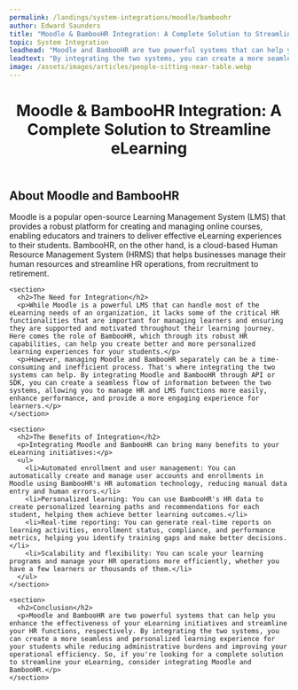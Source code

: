 ```yaml
---
permalink: /landings/system-integrations/moodle/bamboohr
author: Edward Saunders
title: "Moodle & BambooHR Integration: A Complete Solution to Streamline eLearning"
topic: System Integration
leadhead: "Moodle and BambooHR are two powerful systems that can help you enhance the effectiveness of your eLearning initiatives and streamline your HR functions, respectively"
leadtext: "By integrating the two systems, you can create a more seamless and personalized learning experience for your students while reducing administrative burdens and improving your operational efficiency. So, if you're looking for a complete solution to streamline your eLearning, consider integrating Moodle and BambooHR."
image: /assets/images/articles/people-sitting-near-table.webp
---
```

<div class="arttext">  <header>
    <h1>Moodle & BambooHR Integration: A Complete Solution to Streamline eLearning</h1>
  </header>

  <main>
    <section>
      <h2>About Moodle and BambooHR</h2>
      <p>Moodle is a popular open-source Learning Management System (LMS) that provides a robust platform for creating and managing online courses, enabling educators and trainers to deliver effective eLearning experiences to their students. BambooHR, on the other hand, is a cloud-based Human Resource Management System (HRMS) that helps businesses manage their human resources and streamline HR operations, from recruitment to retirement.</p>
    </section>

    <section>
      <h2>The Need for Integration</h2>
      <p>While Moodle is a powerful LMS that can handle most of the eLearning needs of an organization, it lacks some of the critical HR functionalities that are important for managing learners and ensuring they are supported and motivated throughout their learning journey. Here comes the role of BambooHR, which through its robust HR capabilities, can help you create better and more personalized learning experiences for your students.</p>
      <p>However, managing Moodle and BambooHR separately can be a time-consuming and inefficient process. That's where integrating the two systems can help. By integrating Moodle and BambooHR through API or SDK, you can create a seamless flow of information between the two systems, allowing you to manage HR and LMS functions more easily, enhance performance, and provide a more engaging experience for learners.</p>
    </section>

    <section>
      <h2>The Benefits of Integration</h2>
      <p>Integrating Moodle and BambooHR can bring many benefits to your eLearning initiatives:</p>
      <ul>
        <li>Automated enrollment and user management: You can automatically create and manage user accounts and enrollments in Moodle using BambooHR's HR automation technology, reducing manual data entry and human errors.</li>
        <li>Personalized learning: You can use BambooHR's HR data to create personalized learning paths and recommendations for each student, helping them achieve better learning outcomes.</li>
        <li>Real-time reporting: You can generate real-time reports on learning activities, enrollment status, compliance, and performance metrics, helping you identify training gaps and make better decisions.</li>
        <li>Scalability and flexibility: You can scale your learning programs and manage your HR operations more efficiently, whether you have a few learners or thousands of them.</li>
      </ul>
    </section>

    <section>
      <h2>Conclusion</h2>
      <p>Moodle and BambooHR are two powerful systems that can help you enhance the effectiveness of your eLearning initiatives and streamline your HR functions, respectively. By integrating the two systems, you can create a more seamless and personalized learning experience for your students while reducing administrative burdens and improving your operational efficiency. So, if you're looking for a complete solution to streamline your eLearning, consider integrating Moodle and BambooHR.</p>
    </section>
  </main>
</div>